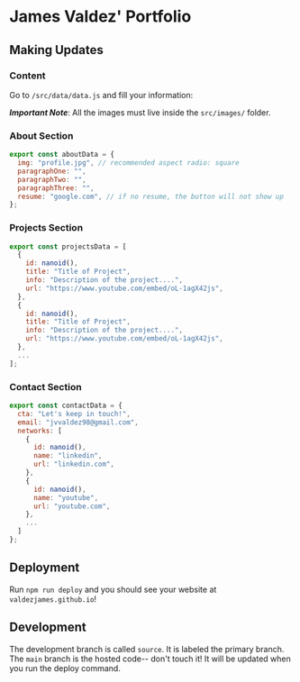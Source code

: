 # James Valdez' Portfolio

## Making Updates

### Content

Go to `/src/data/data.js` and fill your information:

**_Important Note_**: All the images must live inside the `src/images/` folder.

### About Section

```javascript
export const aboutData = {
  img: "profile.jpg", // recommended aspect radio: square
  paragraphOne: "",
  paragraphTwo: "",
  paragraphThree: "",
  resume: "google.com", // if no resume, the button will not show up
};
```

### Projects Section

```javascript
export const projectsData = [
  {
    id: nanoid(),
    title: "Title of Project",
    info: "Description of the project....",
    url: "https://www.youtube.com/embed/oL-1agX42js",
  },
  {
    id: nanoid(),
    title: "Title of Project",
    info: "Description of the project....",
    url: "https://www.youtube.com/embed/oL-1agX42js",
  },
  ...
];
```

### Contact Section

```javascript
export const contactData = {
  cta: "Let's keep in touch!",
  email: "jvvaldez98@gmail.com",
  networks: [
    {
      id: nanoid(),
      name: "linkedin",
      url: "linkedin.com",
    },
    {
      id: nanoid(),
      name: "youtube",
      url: "youtube.com",
    },
    ...
  ]
};
```

## Deployment

Run `npm run deploy` and you should see your website at `valdezjames.github.io`!

## Development

The development branch is called `source`. It is labeled the primary branch. The `main` branch is the hosted code-- don't touch it! It will be updated when you run the deploy command.
